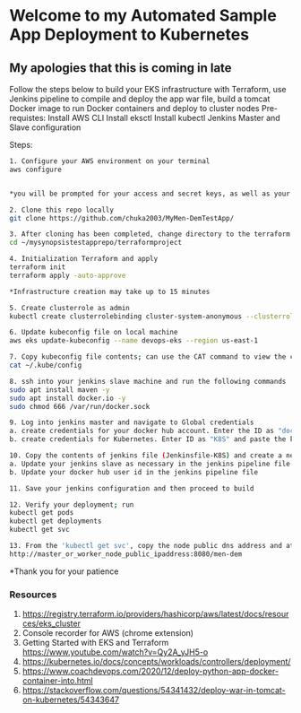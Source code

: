# Welcome to my Automated Sample App Deployment to Kubernetes

## My apologies that this is coming in late

Follow the steps below to build your EKS infrastructure with Terraform, use Jenkins pipeline to compile and deploy the app war file, build a tomcat Docker image to run Docker containers and deploy to cluster nodes
Pre-requistes:
Install AWS CLI
Install eksctl
Install kubectl
Jenkins Master and Slave configuration

Steps:
```bash
1. Configure your AWS environment on your terminal
aws configure


*you will be prompted for your access and secret keys, as well as your AWS region and output
```

```bash
2. Clone this repo locally
git clone https://github.com/chuka2003/MyMen-DemTestApp/
```

```bash
3. After cloning has been completed, change directory to the terraform repo folder
cd ~/mysynopsistestapprepo/terraformproject
```

```bash
4. Initialization Terraform and apply
terraform init
terraform apply -auto-approve

*Infrastructure creation may take up to 15 minutes
```

```bash
5. Create clusterrole as admin
kubectl create clusterrolebinding cluster-system-anonymous --clusterrole=cluster-admin --user=system:anonymous
```

```bash
6. Update kubeconfig file on local machine
aws eks update-kubeconfig --name devops-eks --region us-east-1
```

```bash
7. Copy kubeconfig file contents; can use the CAT command to view the contents, you will need it in step 9b
cat ~/.kube/config
```

```bash
8. ssh into your jenkins slave machine and run the following commands
sudo apt install maven -y
sudo apt install docker.io -y
sudo chmod 666 /var/run/docker.sock
```

```bash
9. Log into jenkins master and navigate to Global credentials
a. create credentials for your docker hub account. Enter the ID as "dockerhub"
b. create credentials for Kubernetes. Enter ID as "K8S" and paste the kubeconfig in the textbox provided
```

```bash
10. Copy the contents of jenkins file (Jenkinsfile-K8S) and create a new pipeline
a. Update your jenkins slave as necessary in the jenkins pipeline file
b. Update your docker hub user id in the jenkins pipeline file
```

```bash
11. Save your jenkins configuration and then proceed to build
```

```bash
12. Verify your deployment; run
kubectl get pods
kubectl get deployments
kubectl get svc
```

```bash
13. From the 'kubectl get svc', copy the node public dns address and attach ':8080/men-dem' at the end as below
http://master_or_worker_node_public_ipaddress:8080/men-dem

```

*Thank you for your patience


### Resources
1. https://registry.terraform.io/providers/hashicorp/aws/latest/docs/resources/eks_cluster
2. Console recorder for AWS (chrome extension)
3. Getting Started with EKS and Terraform https://www.youtube.com/watch?v=Qy2A_yJH5-o
4. https://kubernetes.io/docs/concepts/workloads/controllers/deployment/
5. https://www.coachdevops.com/2020/12/deploy-python-app-docker-container-into.html
6. https://stackoverflow.com/questions/54341432/deploy-war-in-tomcat-on-kubernetes/54343647
